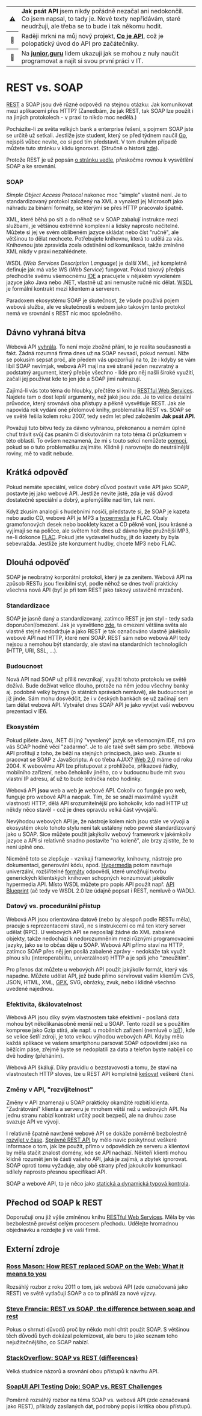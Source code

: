 <table>
    <tr>
        <th>⚠️</th>
        <td>
            <strong>Jak psát API</strong> jsem nikdy pořádně nezačal ani nedokončil. Co jsem napsal, to tady je. Nové texty nepřidávám, staré neudržuji, ale třeba se to bude i tak někomu hodit.
        </td>
    </tr>
    <tr>
        <th>📖</th>
        <td>
            Raději mrkni na můj nový projekt, <strong><a href="https://cojeapi.cz/">Co je API</a></strong>, což je polopatický úvod do API pro začátečníky.
        </td>
    </tr>
    <tr>
        <th>🐣</th>
        <td>
            Na <strong><a href="https://junior.guru/">junior.guru</a></strong> lidem ukazuji jak se mohou z nuly naučit programovat a najít si svou první práci v IT.
        </td>
    </tr>
</table>

# REST vs. SOAP

[REST](rest.md) a SOAP jsou dvě různé odpovědi na stejnou otázku: Jak komunikovat mezi aplikacemi přes HTTP? (Zanedbám, že jak REST, tak SOAP lze použít i na jiných protokolech - v praxi to nikdo moc nedělá.)

Pocházíte-li ze světa velkých bank a enterprise řešení, s pojmem SOAP jste se určitě už setkali. Jestliže jste student, který se před týdnem naučil [Go](http://golang.org/), nejspíš vůbec nevíte, co si pod tím představit. V tom druhém případě můžete tuto stránku v klidu ignorovat. (Stručně o historii [zde](zaklady.md)).

Protože REST je už popsán [o stránku vedle](rest.md), přeskočme rovnou k vysvětlění SOAP a ke srovnání.

### SOAP

*Simple Object Access Protocol* nakonec moc "simple" vlastně není. Je to standardizovaný protokol založený na XML a vynalezl jej Microsoft jako náhradu za binární formáty, se kterými se přes HTTP pracovalo špatně.

XML, které běhá po síti a do něhož se v SOAP zabalují instrukce mezi službami, je většinou extrémně komplexní a lidsky naprosto nečitelné. Můžete si jej ve svém oblíbeném jazyce skládat nebo číst "ručně", ale většinou to dělat nechcete. Potřebujete knihovnu, která to udělá za vás. Knihovnou jste zpravidla zcela odstíněni od komunikace, takže zmíněné XML nikdy v praxi nezahlédnete.

WSDL (*Web Services Description Language*) je další XML, jež kompletně definuje jak má vaše WS (*Web Service*) fungovat. Pokud takový předpis předhodíte svému všemocnému [IDE](https://cs.wikipedia.org/wiki/V%C3%BDvojov%C3%A9_prost%C5%99ed%C3%AD) a pracujete v nějakém vyvoleném jazyce jako Java nebo .NET, vlastně už ani nemusíte ručně nic dělat. [WSDL](https://cs.wikipedia.org/wiki/Web_Services_Description_Language) je formální kontrakt mezi klientem a serverem.

Paradoxem ekosystému SOAP je skutečnost, že všude používá pojem webová služba, ale ve skutečnosti s webem jako takovým tento protokol nemá ve srovnání s REST nic moc společného.

## Dávno vyhraná bitva

Webová API [vyhrála](http://www.infoq.com/articles/rest-soap). To není moje zbožné přání, to je realita současnosti a fakt. Žádná rozumná firma dnes už na SOAP nevsadí, pokud nemusí. Níže se pokusím sepsat proč, ale předem vás upozorňuji na to, že i kdyby se vám líbil SOAP nevímjak, webová API mají na své straně jeden nezvratný a podstatný argument, který přebije všechno - lidé pro něj našli široké využití, začali jej používat kde to jen jde a SOAP jimi nahrazují.

Zajímá-li vás toto téma do hloubky, přečtěte si knihu [RESTful Web Services](http://shop.oreilly.com/product/9780596529260.do). Najdete tam o dost lepší argumenty, než jaké jsou zde. Je to velice detailní průvodce, který srovnává oba přístupy a pěkně vysvětluje REST. Jak ale napovídá rok vydání oné přelomové knihy, problematika REST vs. SOAP se ve světě řešila kolem roku 2007, tedy sedm let před založením **Jak psát API**.

Považuji tuto bitvu tedy za dávno vyhranou, překonanou a nemám úplně chuť trávit svůj čas psaním či diskutováním na toto téma či průzkumem v této oblasti. To ovšem neznamená, že mi s touto sekcí nemůžete [pomoci](https://github.com/honzajavorek/jakpsatapi#p%C3%ADsmenka), pokud se o tuto problematiku zajímáte. Klidně ji narovnejte do neutrálnější roviny, mě to vadit nebude.

## Krátká odpověď

Pokud nemáte speciální, velice dobrý důvod postavit vaše API jako SOAP, postavte jej jako webové API. Jestliže nevíte jistě, zda je váš důvod dostatečně speciální a dobrý, a přemýšlíte nad tím, tak není.

Když zkusím analogii s hudebními nosiči, představte si, že SOAP je kazeta nebo audio CD, webové API je MP3 a [hypermedia](hypermedia.md) je FLAC. Obaly gramofonových desek nebo booklety kazet a CD pěkně voní, jsou krásné a vyjímají se na poličce, ale světem holt dnes už dávno hýbe pružnější MP3, ne-li dokonce [FLAC](https://cs.wikipedia.org/wiki/Free_Lossless_Audio_Codec). Pokud jste vydavatel hudby, jít do kazety by byla sebevražda. Jestliže jste konzument hudby, chcete MP3 nebo FLAC.

## Dlouhá odpověď

SOAP je neobratný korporátní protokol, který je za zenitem. Webová API na způsob RESTu jsou flexibilní styl, podle něhož se dnes tvoří prakticky všechna nová API (byť je při tom REST jako takový ustavičně mrzačen).

### Standardizace

SOAP je jasně daný a standardizovaný, zatímco REST je jen styl - tedy sada doporučení/omezení. Jak je vysvětleno [zde](zaklady.md), ta omezení většina světa ale vlastně stejně nedodržuje a jako REST je tak označováno vlastně jakékoliv webové API nad HTTP, které není SOAP. REST sám nebo webová API tedy nejsou a nemohou být standardy, ale staví na standardních technologiích (HTTP, URI, SSL, ...).

### Budoucnost

Nová API nad SOAP už příliš nevznikají, využití tohoto protokolu ve světě dožívá. Bude dožívat velice dlouho, protože na něm jedou všechny banky aj. podobně velký byznys (o státních správách nemluvě), ale budoucnost je již jinde. Sám mohu dosvědčit, že i v českých bankách se už začínají sem tam dělat webová API. Vytvářet dnes SOAP API je jako vyvíjet vaši webovou prezentaci v IE6.

### Ekosystém

Pokud píšete Javu, .NET či jiný "vyvolený" jazyk se všemocným IDE, má pro vás SOAP hodně věcí "zadarmo". Je to ale také svět sám pro sebe. Webová API profitují z toho, že běží na stejných principech, jako web. Zkuste si pracovat se SOAP z JavaScriptu. A co třeba AJAX? [Web 2.0](https://cs.wikipedia.org/wiki/Web_2.0) máme od roku 2004. K webovému API lze přistupovat z prohlížeče, příkazové řádky, mobilního zařízení, nebo čehokoliv jiného, co v budoucnu bude mít svou vlastní IP adresu, ať už to bude lednička nebo hodinky.

Webová API **jsou** web a web **je** webové API. Cokoliv co funguje pro web, funguje pro webové API a naopak. Tím, že se snaží maximálně využít vlastnosti HTTP, dělá API srozumitelnější pro kohokoliv, kdo nad HTTP už někdy něco stavěl - což je dnes opravdu velká část vývojářů.

Nevýhodou webových API je, že nástroje kolem nich jsou stále ve vývoji a ekosystém okolo tohoto stylu není tak ustálený nebo pevně standardizovaný jako u SOAP. Sice můžete použít jakýkoliv webový framework v jakémkoliv jazyce a API si relativně snadno postavíte "na koleně", ale brzy zjistíte, že to není úplně ono.

Nicméně toto se zlepšuje - vznikají frameworky, knihovny, nástroje pro dokumentaci, generování kódu, apod. [Hypermedia](hypermedia.md) potom navrhuje univerzální, rozšiřitelné [formáty](hypermedia-formaty.md) odpovědí, které umožňují tvorbu generických klientských knihoven schopných konzumovat jakékoliv hypermedia API. Místo WSDL můžete pro popis API použít např. [API Blueprint](http://apiblueprint.org/) (ač tedy ve WSDL 2.0 lze údajně popsat i REST, nemluvě o WADL).

### Datový vs. procedurální přístup

Webová API jsou orientována datově (nebo by alespoň podle RESTu měla), pracuje s reprezentacemi stavů, ne s instrukcemi co má ten který server udělat (RPC). U webových API se neposílají žádné do XML zabalené objekty, takže nedochází k nedorozumněním mezi různými programovacími jazyky, jako se to občas děje u SOAP. Webová API přímo staví na HTTP, zatímco SOAP přes něj jen posílá zabalené zprávy - nedokáže tak využít plnou sílu (interoperabilitu, univerzálnost) HTTP a je spíš jeho "zneužitím".

Pro přenos dat můžete u webových API použít jakýkoliv formát, který vás napadne. Můžete udělat API, jež bude přímo servírovat vašim klientům CVS, JSON, HTML, XML, [GPX](https://en.wikipedia.org/wiki/GPS_Exchange_Format), SVG, obrázky, zvuk, nebo i klidně všechno uvedené najednou.

### Efektivita, škálovatelnost

Webová API jsou díky svým vlastnostem také efektivní - posílaná data mohou být několikanásobně menší než u SOAP. Tento rozdíl se s použitím komprese jako Gzip stírá, ale např. u mobilních zařízení (nemluvě o [IoT](https://cs.wikipedia.org/wiki/Internet_v%C4%9Bc%C3%AD)), kde se velice šetří zdroji, je toto velkou výhodou webových API. Kdyby měla každá aplikace ve vašem smartphonu parsovat SOAP odpovědmi jako na běžícím páse, zřejmě byste se nedoplatili za data a telefon byste nabíjeli co dvě hodiny (přeháním).

Webová API škálují. Díky pravidlu o bezstavovosti a tomu, že staví na vlastnostech HTTP sloves, lze u REST API kompletně [kešovat](kesovani.md) veškeré čtení.

### Změny v API, "rozvíjitelnost"

Změny v API znamenají u SOAP prakticky okamžité rozbití klienta. "Zadrátování" klienta a serveru je mnohem větší než u webových API. Na jednu stranu nabízí kontrakt určitý pocit bezpečí, ale na druhou zase svazuje API ve vývoji.

I relativně špatně navržené webové API se dokáže poměrně bezbolestně [rozvíjet v čase](verzovani.md). [Správné REST API](hypermedia.md) by mělo navíc poskytnout veškeré informace o tom, jak lze použít, přímo v odpovědích ze serveru a klientovi by měla stačit znalost domény, kde se API nachází. Někteří klienti mohou klidně rozumět jen té části vašeho API, jaká je zajímá, a zbytek ignorovat. SOAP oproti tomu vyžaduje, aby obě strany před jakoukoliv komunkací sdílely naprosto přesnou specifikaci API.

SOAP a webové API, to je něco jako [statická a dynamická typová kontrola](https://cs.wikipedia.org/wiki/Typov%C3%A1_kontrola).

## Přechod od SOAP k REST

Doporučuji onu již výše zmíněnou knihu [RESTful Web Services](http://shop.oreilly.com/product/9780596529260.do). Měla by vás bezbolestně provést celým procesem přechodu. Udělejte hromadnou objednávku a rozdejte ji ve vaší firmě.

## Externí zdroje

### [Ross Mason: How REST replaced SOAP on the Web: What it means to you](http://www.infoq.com/articles/rest-soap)

Rozsáhlý rozbor z roku 2011 o tom, jak webová API (zde označovaná jako REST) ve světě vytlačují SOAP a co to přináší za nové výzvy.

### [Steve Francia: REST vs SOAP, the difference between soap and rest](http://spf13.com/post/soap-vs-rest)

Pokus o shrnutí důvodů proč by někdo mohl chtít použít SOAP. S většinou těch důvodů bych dokázal polemizovat, ale beru to jako seznam toho nejužitečnějšího, co SOAP nabízí.

### [StackOverflow: SOAP vs REST (differences)](https://stackoverflow.com/questions/19884295/soap-vs-rest-differences)

Velká studnice názorů a srovnání obou přístupů k návrhu API.

### [SoapUI API Testing Dojo: SOAP vs. REST Challenges](http://www.soapui.org/The-World-Of-API-Testing/soap-vs-rest-challenges.html)

Poměrně rozsáhlý rozbor na téma SOAP vs. webová API (zde označovaná jako REST), příklady zasílaných dat, podrobný popis i kritika obou přístupů.
